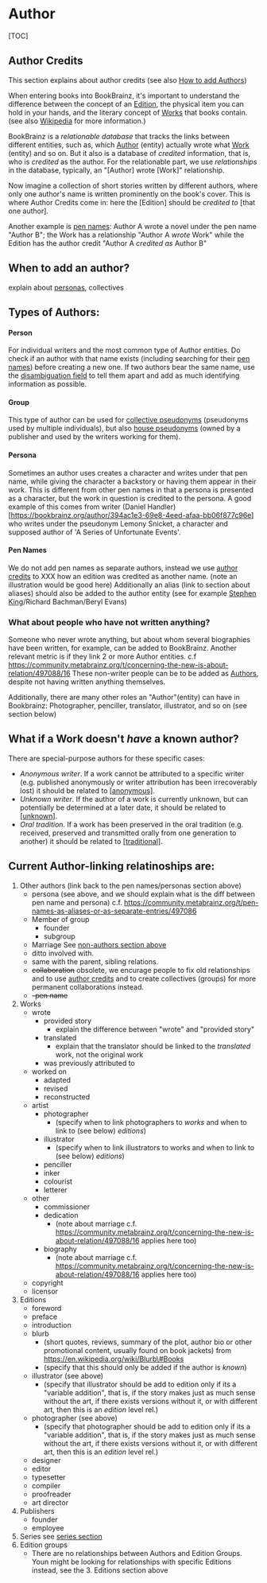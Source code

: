 # Author

[TOC]

## Author Credits
This section explains about author credits (see also [How to add Authors](#when-to-add-an-author))

When entering books into BookBrainz, it's important to understand the difference between the concept of an <u>Edition</u>, the physical item you can hold in your hands, and the literary concept of <u>Works</u> that books contain. (see also [Wikipedia](https://en.wikipedia.org/wiki/Creative_work) for more information.)

BookBrainz is a _relationable database_ that tracks the links between different entities, such as, which <u>Author</u> (entity) actually wrote what <u>Work</u> (entity) and so on. But it also is a database of _credited_ information, that is, who is _credited_ as the author.
For the relationable part, we use _relationships_ in the database, typically, an "\[Author\] wrote \[Work\]" relationship.

Now imagine a collection of short stories written by different authors, where only one author's name is written prominently on the book's cover.
This is where Author Credits come in: here the \[Edition\] should be *credited to* \[that one author\].

Another example is [pen names](#pen-names): Author A wrote a novel under the pen name "Author B"; the Work has a relationship "Author A *wrote* Work" while the Edition has the author credit "Author A *credited as* Author B"

## When to add an author?
explain about [personas](#persona), collectives

## Types of Authors:

#### Person
For individual writers and the most common type of Author entities.
Do check if an author with that name exists (including searching for their [pen names](#pen-names)) before creating a new one.
If two authors bear the same name, use the [disambiguation field](../disambiguation.md) to tell them apart and add as much identifying information as possible.

#### Group
This type of author can be used for [collective pseudonyms](https://en.wikipedia.org/wiki/Category:Collective_pseudonyms) (pseudonyms used by multiple individuals), but also [house pseudonyms](https://en.wikipedia.org/wiki/Pen_name#Collective_names) (owned by a publisher and used by the writers working for them).

#### Persona
Sometimes an author uses creates a character and writes under that pen name, while giving the character a backstory or having them appear in their work.
This is different from other pen names in that a persona is presented as a character, but the work in question is credited to the persona.
A good example of this comes from writer (Daniel Handler)[https://bookbrainz.org/author/394ac1e3-69e8-4eed-afaa-bb06f877c96e] who writes under the pseudonym Lemony Snicket, a character and supposed author of 'A Series of Unfortunate Events'.

#### Pen Names
We do not add pen names as separate authors, instead we use [author credits](#author-credits) to XXX how an edition was credited as another name. 
(note an illustration would be good here)
Additionally an alias (link to section about aliases) should also be added to the author entity (see for example [Stephen King](https://bookbrainz.org/author/128d9490-ee19-4270-a070-32e0a36847f5)/Richard Bachman/Beryl Evans)

### What about people who have not written anything?

Someone who never wrote anything, but about whom several biographies have been written, for example, can be added to BookBrainz.
Another relevant metric is if they link 2 or more Author entities.
c.f https://community.metabrainz.org/t/concerning-the-new-is-about-relation/497088/16 
These non-writer people can be to be added as <u>Authors</u>, despite not having written anything themselves.

Additionally, there are many other roles an "Author"(entity) can have in Bookbrainz: Photographer, penciller, translator, illustrator, and so on (see section below)

## What if a Work doesn't *have* a known author?
There are special-purpose authors for these specific cases:

- *Anonymous writer*. If a work cannot be attributed to a specific writer
(e.g. published anonymously or writer attribution has been irrecoverably lost)
it should be related to
[[anonymous]](https://bookbrainz.org/author/fd47e471-a994-4ed9-bf52-531d5f184dd3).
- *Unknown writer*. If the author of a work is currently unknown, but can
potentially be determined at a later date, it should be related to
[[unknown]](https://bookbrainz.org/author/6c1b8f55-4c7e-4739-bfa2-1979da4c68e1). 
- *Oral tradition*. If a work has been preserved in the oral tradition (e.g.
received, preserved and transmitted orally from one generation to another) it
should be related to
[[traditional]](https://bookbrainz.org/author/415a1f7c-a793-4107-9f2f-c38caf15116d).

## Current Author-linking relatinoships are:

1. Other authors (link back to the pen names/personas section above)
    * persona
        (see above, and we should explain what is the diff between pen name and persona)  c.f. https://community.metabrainz.org/t/pen-names-as-aliases-or-as-separate-entries/497086
    * Member of group
        * founder
        * subgroup
    * Marriage
        See [non-authors section above](#what-about-people-who-are-not-writers)
    * ditto involved with.
    * same with the parent, sibling relations.
    *  ~~collaboration~~
        obsolete, we encurage people to fix old relationships and to use [author credits](#author-credits) and to create collectives (groups) for more permanent collaborations instead.
    * ~~\-pen name~~
2. Works
    * wrote
        * provided story
            * explain the difference between "wrote" and "provided story"
        * translated
            * explain that the translator should be linked to the *translated* work, not the original work
        * was previously attributed to
    * worked on
        * adapted
        * revised
        * reconstructed
    * artist
        * photographer
            * (specify when to link photographers to *works* and when to link to (see below) *editions*)
        * illustrator
            * (specify when to link illustrators to works and when to link to (see below) *editions*)
        * penciller
        * inker
        * colourist
        * letterer
    * other
        * commissioner
        * dedication
            * (note about marriage c.f. https://community.metabrainz.org/t/concerning-the-new-is-about-relation/497088/16 applies here too)
        * biography
            * (note about marriage c.f. https://community.metabrainz.org/t/concerning-the-new-is-about-relation/497088/16 applies here too)
    * copyright
    * licensor
3. Editions 
    * foreword
    * preface
    * introduction
    * blurb
        * (short quotes, reviews, summary of the plot, author bio or other promotional content, usually found on book jackets) from https://en.wikipedia.org/wiki/Blurb\#Books
        * (specify that this should only be added if the author is *known*)
    * illustrator (see above)
        * (specify that illustrator should be add to edition only if its a "variable addition", that is, if the story makes just as much sense without the art, if there exists versions without it, or with different art, then this is an *edition* level rel.)
    *  photographer (see above)
        * (specify that photographer should be add to edition only if its a "variable addition", that is, if the story makes just as much sense without the art, if there exists versions without it, or with different art, then this is an *edition* level rel.)
    *  designer
    *  editor
    *  typesetter
    *  compiler
    *  proofreader
    *  art director
4. Publishers
    * founder
    * employee
5. Series see [series section]()
6. Edition groups
    *  There are no relationships between Authors and Edition Groups. Youn might be looking for relationships with specific Editions instead, see the 3. Editions section above
